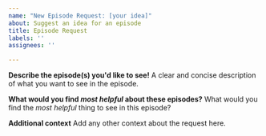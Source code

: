 ```yaml
---
name: "New Episode Request: [your idea]"
about: Suggest an idea for an episode
title: Episode Request
labels: ''
assignees: ''

---
```


**Describe the episode(s) you'd like to see!**
A clear and concise description of what you want to see in the episode.

**What would you find _most helpful_ about these episodes?**
What would you find the _most helpful_ thing to see in this episode?

**Additional context**
Add any other context about the request here.
